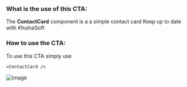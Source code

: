 ### What is the use of this CTA:
The **ContactCard** component is a a simple contact card Keep up to date with KhulnaSoft

### How to use the CTA:
To use this CTA simply use
```
<ContactCard />
```

![image](https://github.com/khulnasoft/khulnasoft/assets/74408634/3484cb6d-8003-4ad9-a202-9ad6bc3595a5)